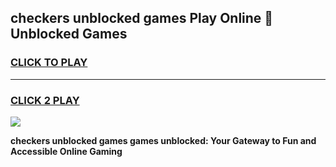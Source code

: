 
## checkers unblocked games Play Online 👋 Unblocked Games
<h3>
<a href="https://premium.freeplayer.one?title=checkers_unblocked_games&ref=19F">CLICK TO PLAY</a></h3>
<hr>

<h3>
<a href="https://premium.freeplayer.one?title=checkers_unblocked_games&ref=19F">CLICK 2 PLAY</a>
  
</h3>

<a href="https://premium.freeplayer.one?title=checkers_unblocked_games&ref=19F"><img src="https://clearcache.store/games.png"></a>


**checkers unblocked games games unblocked: Your Gateway to Fun and Accessible Online Gaming**
